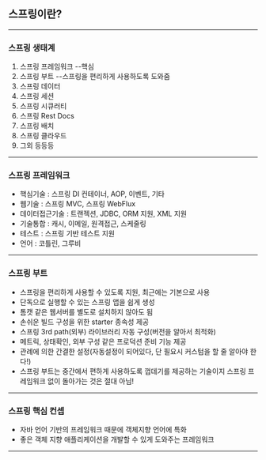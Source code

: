 ## 스프링이란?
---
### 스프링 생태계
1. 스프링 프레임워크 --핵심
2. 스프링 부트 --스프링을 편리하게 사용하도록 도와줌
3. 스프링 데이터
4. 스프링 세션
5. 스프링 시큐러티
6. 스프링 Rest Docs
7. 스프링 배치
8. 스프링 클라우드
9. 그외 등등등

---
### 스프링 프레임워크
- 핵심기술 : 스프링 DI 컨테이너, AOP, 이벤트, 기타
- 웹기술 : 스프링 MVC, 스프링 WebFlux
- 데이터접근기술 : 트랜젝션, JDBC, ORM 지원, XML 지원
- 기술통합 : 캐시, 이메일, 원격접근, 스케줄링
- 테스트 : 스프링 기반 테스트 지원
- 언어 : 코틀린, 그루비
---
### 스프링 부트
- 스프링을 편리하게 사용할 수 있도록 지원, 최근에는 기본으로 사용
- 단독으로 실행할 수 있는 스프링 앱을 쉽게 생성
- 톰캣 같은 웹서버를 별도로 설치하지 않아도 됨
- 손쉬운 빌드 구성을 위한 starter 종속성 제공
- 스프링 3rd path(외부) 라이브러리 자동 구성(버전을 알아서 최적화)
- 메트릭, 상태확인, 외부 구성 같은 프로덕션 준비 기능 제공
- 관례에 의한 간결한 설정(자동설정이 되어있다, 단 필요시 커스텀을 할 줄 알아야 한다!)
- 스프링 부트는 중간에서 편하게 사용하도록 껍데기를 제공하는 기술이지 스프링 프레임워크 없이 돌아가는 것은 절대 아님!
---
### 스프링 핵심 컨셉
- 자바 언어 기반의 프레임워크 때문에 객체지향 언어에 특화
- 좋은 객체 지향 애플리케이션을 개발할 수 있게 도와주는 프레임워크
---
